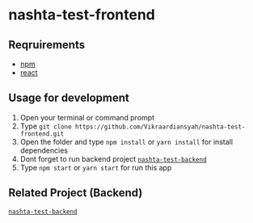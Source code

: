 # nashta-test-frontend

## Reqruirements
* [npm](https://www.npmjs.com/get-npm)
* [react](https://reactjs.org/docs/create-a-new-react-app.html)

## Usage for development
1. Open your terminal or command prompt
2. Type `git clone https://github.com/Vikraardiansyah/nashta-test-frontend.git`
3. Open the folder and type `npm install` or `yarn install` for install dependencies
4. Dont forget to run backend project [`nashta-test-backend`](https://github.com/Vikraardiansyah/nashta-test-backend)
4. Type `npm start` or `yarn start` for run this app

## Related Project (Backend)
[`nashta-test-backend`](https://github.com/Vikraardiansyah/nashta-test-backend)
